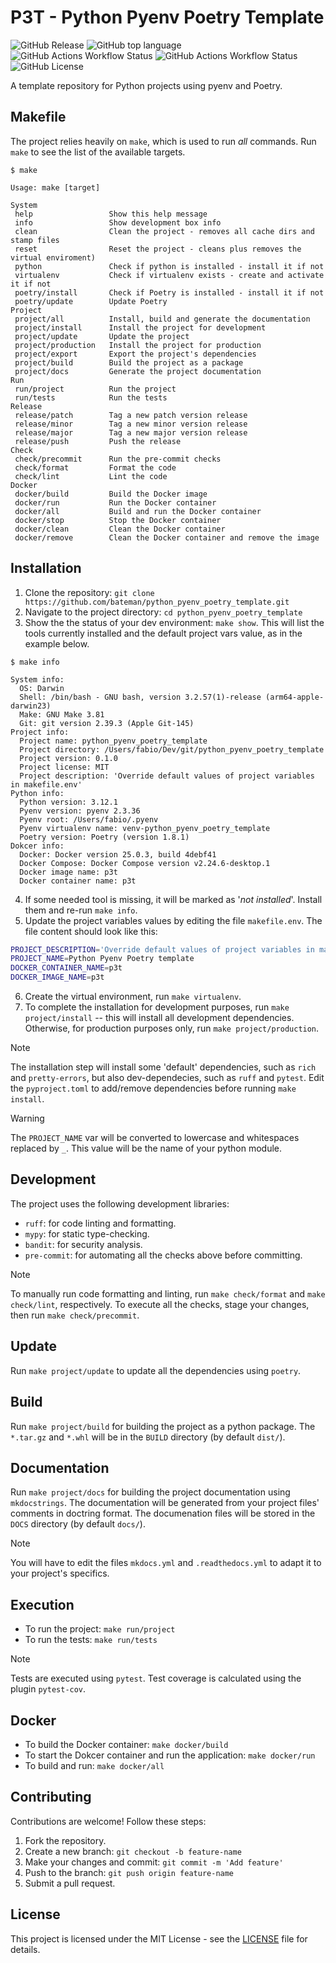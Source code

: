 # P3T - Python Pyenv Poetry Template

![GitHub Release](https://img.shields.io/github/v/release/bateman/python_pyenv_poetry_template?style=flat-square)
![GitHub top language](https://img.shields.io/github/languages/top/bateman/python_pyenv_poetry_template?style=flat-square)
![GitHub Actions Workflow Status](https://img.shields.io/github/actions/workflow/status/bateman/python_pyenv_poetry_template/release.yml?style=flat-square)
![GitHub Actions Workflow Status](https://img.shields.io/github/actions/workflow/status/bateman/python_pyenv_poetry_template/docker.yml?style=flat-square)
![GitHub License](https://img.shields.io/github/license/bateman/python_pyenv_poetry_template?style=flat-square)

A template repository for Python projects using pyenv and Poetry.

## Makefile

The project relies heavily on `make`, which is used to run *all* commands. Run `make` to see the list of the available targets.

```console
$ make

Usage: make [target]

System
 help                 Show this help message
 info                 Show development box info
 clean                Clean the project - removes all cache dirs and stamp files
 reset                Reset the project - cleans plus removes the virtual enviroment)
 python               Check if python is installed - install it if not
 virtualenv           Check if virtualenv exists - create and activate it if not
 poetry/install       Check if Poetry is installed - install it if not
 poetry/update        Update Poetry
Project
 project/all          Install, build and generate the documentation
 project/install      Install the project for development
 project/update       Update the project
 project/production   Install the project for production
 project/export       Export the project's dependencies
 project/build        Build the project as a package
 project/docs         Generate the project documentation
Run
 run/project          Run the project
 run/tests            Run the tests
Release
 release/patch        Tag a new patch version release
 release/minor        Tag a new minor version release
 release/major        Tag a new major version release
 release/push         Push the release
Check
 check/precommit      Run the pre-commit checks
 check/format         Format the code
 check/lint           Lint the code
Docker
 docker/build         Build the Docker image
 docker/run           Run the Docker container
 docker/all           Build and run the Docker container
 docker/stop          Stop the Docker container
 docker/clean         Clean the Docker container
 docker/remove        Clean the Docker container and remove the image
```

## Installation

1. Clone the repository: `git clone https://github.com/bateman/python_pyenv_poetry_template.git`
2. Navigate to the project directory: `cd python_pyenv_poetry_template`
3. Show the the status of your dev environment: `make show`. This will list the tools currently installed and the default project vars value, as in the example below.
```console
$ make info

System info:
  OS: Darwin
  Shell: /bin/bash - GNU bash, version 3.2.57(1)-release (arm64-apple-darwin23)
  Make: GNU Make 3.81
  Git: git version 2.39.3 (Apple Git-145)
Project info:
  Project name: python_pyenv_poetry_template
  Project directory: /Users/fabio/Dev/git/python_pyenv_poetry_template
  Project version: 0.1.0
  Project license: MIT
  Project description: 'Override default values of project variables in makefile.env'
Python info:
  Python version: 3.12.1
  Pyenv version: pyenv 2.3.36
  Pyenv root: /Users/fabio/.pyenv
  Pyenv virtualenv name: venv-python_pyenv_poetry_template
  Poetry version: Poetry (version 1.8.1)
Dokcer info:
  Docker: Docker version 25.0.3, build 4debf41
  Docker Compose: Docker Compose version v2.24.6-desktop.1
  Docker image name: p3t
  Docker container name: p3t
```
4. If some needed tool is missing, it will be marked as '*not installed*'. Install them and re-run `make info`.
5. Update the project variables values  by editing the file `makefile.env`. The file content should look like this:
```bash
PROJECT_DESCRIPTION='Override default values of project variables in makefile.env'
PROJECT_NAME=Python Pyenv Poetry template
DOCKER_CONTAINER_NAME=p3t
DOCKER_IMAGE_NAME=p3t
```
6. Create the virtual environment, run `make virtualenv`.
7. To complete the installation for development purposes, run `make project/install` -- this will install all development dependencies. Otherwise, for production purposes only, run `make project/production`.

> [!NOTE]
> The installation step will install some 'default' dependencies, such as `rich` and `pretty-errors`, but also dev-dependecies, such as `ruff` and `pytest`.
> Edit the `pyproject.toml` to add/remove dependencies before running `make install`.

> [!WARNING]
> The `PROJECT_NAME` var will be converted to lowercase and whitespaces replaced by `_`. This value will be the name of your python module.

## Development

The project uses the following development libraries:
* `ruff`: for code linting and formatting.
* `mypy`: for static type-checking.
* `bandit`: for security analysis.
* `pre-commit`: for automating all the checks above before committing.

> [!NOTE]
> To manually run code formatting and linting, run `make check/format` and `make check/lint`, respectively.
> To execute all the checks, stage your changes, then run `make check/precommit`.


## Update

Run `make project/update` to update all the dependencies using `poetry`.

## Build

Run `make project/build` for building the project as a python package. The `*.tar.gz` and `*.whl` will be in the `BUILD` directory (by default `dist/`).

## Documentation

Run `make project/docs` for building the project documentation using `mkdocstrings`. The documentation will be generated from your project files' comments in doctring format.
The documenation files will be stored in the `DOCS` directory (by default `docs/`).

> [!NOTE]
> You will have to edit the files `mkdocs.yml` and `.readthedocs.yml` to adapt it to your project's specifics.

## Execution

* To run the project: `make run/project`
* To run the tests: `make run/tests`

> [!NOTE]
> Tests are executed using `pytest`. Test coverage is calculated using the plugin `pytest-cov`.

## Docker

* To build the Docker container: `make docker/build`
* To start the Dokcer container and run the application: `make docker/run`
* To build and run: `make docker/all`

## Contributing

Contributions are welcome! Follow these steps:
1. Fork the repository.
2. Create a new branch: `git checkout -b feature-name`
3. Make your changes and commit: `git commit -m 'Add feature'`
4. Push to the branch: `git push origin feature-name`
5. Submit a pull request.

## License

This project is licensed under the MIT License - see the [LICENSE](LICENSE) file for details.
